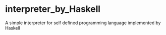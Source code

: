 # interpreter_by_Haskell
A simple interpreter for  self defined programming language implemented by Haskell
